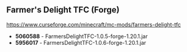 ## Farmer's Delight TFC (Forge)
https://www.curseforge.com/minecraft/mc-mods/farmers-delight-tfc

- **5060588** - FarmersDelightTFC-1.0.5-forge-1.20.1.jar
- **5956017** - FarmersDelightTFC-1.0.6-forge-1.20.1.jar